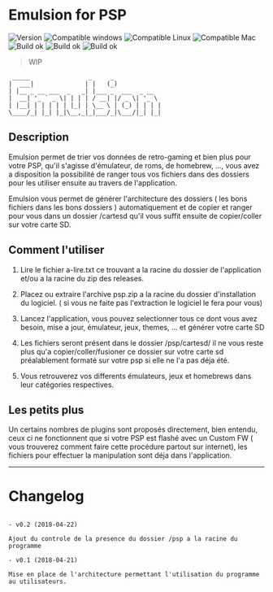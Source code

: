 # Emulsion for PSP

![Version](https://img.shields.io/badge/version-v0.1-orange.svg)
![Compatible windows](https://img.shields.io/badge/os-windows-blue.svg)
![Compatible Linux](https://img.shields.io/badge/os-debian-blue.svg)
![Compatible Mac](https://img.shields.io/badge/os-macos-blue.svg)
![Build ok](https://img.shields.io/badge/build-passing-brightgreen.svg)
![Build ok](https://img.shields.io/badge/framwork-electronjs-brightgreen.svg)
![Build ok](https://img.shields.io/badge/framwork-quasar-brightgreen.svg)

> WIP

```
 _____                _     _             
|  ___|              | |   (_)            
| |__ _ __ ___  _   _| |___ _  ___  _ __  
|  __| '_ ` _ \| | | | / __| |/ _ \| '_ \ 
| |__| | | | | | |_| | \__ \ | (_) | | | |
\____/_| |_| |_|\__,_|_|___/_|\___/|_| |_|
```

## Description

Emulsion permet de trier vos données de retro-gaming et bien plus pour votre PSP, qu'il s'agisse d'émulateur, de roms, de homebrew, ..., vous avez a disposition la possibilité de ranger tous vos fichiers dans des dossiers pour les utiliser ensuite au travers de l'application.

Emulsion vous permet de générer l'architecture des dossiers ( les bons fichiers dans les bons dossiers ) automatiquement et de copier et ranger pour vous dans un dossier /cartesd qu'il vous suffit ensuite de copier/coller sur votre carte SD.

## Comment l'utiliser

1) Lire le fichier a-lire.txt ce trouvant a la racine du dossier de l'application et/ou a la racine du zip des releases.

2) Placez ou extraire l'archive psp.zip a la racine du dossier d'installation du logiciel. ( si vous ne faite pas l'extraction le logiciel le fera pour vous) 

3) Lancez l'application, vous pouvez selectionner tous ce dont vous avez besoin, mise a jour, émulateur, jeux, themes, ... et générer votre carte SD

4) Les fichiers seront présent dans le dossier /psp/cartesd/ il ne vous reste plus qu'a copier/coller/fusioner ce dossier sur votre carte sd préalablement formaté sur votre psp si elle ne l'a pas déja été.

5) Vous retrouverez vos differents émulateurs, jeux et homebrews dans leur catégories respectives.

## Les petits plus

Un certains nombres de plugins sont proposés directement, bien entendu, ceux ci ne fonctionnent que si votre PSP est flashé avec un Custom FW ( vous trouverez comment faire cette procédure partout sur internet), les fichiers pour effectuer la manipulation sont déja dans l'application.

-----------------

# Changelog

```

- v0.2 (2018-04-22)

Ajout du controle de la presence du dossier /psp a la racine du programme

- v0.1 (2018-04-21)

Mise en place de l'architecture permettant l'utilisation du programme au utilisateurs.

```
